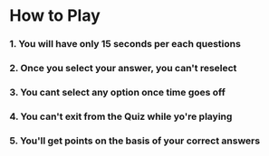 # How to Play

### 1. You will have only 15 seconds per each questions
### 2. Once you select your answer, you can't reselect
### 3. You cant select any option once time goes off
### 4. You can't exit from the Quiz while yo're playing
### 5. You'll get points on the basis of your correct answers
